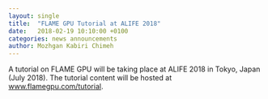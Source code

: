 ```yaml
---
layout: single
title:  "FLAME GPU Tutorial at ALIFE 2018"
date:   2018-02-19 10:10:00 +0100
categories: news announcements
author: Mozhgan Kabiri Chimeh
---
```

A tutorial on FLAME GPU will be taking place at ALIFE 2018 in Tokyo, Japan (July 2018). The tutorial content will be hosted at <a href="www.flamegpu.com/tutorial">www.flamegpu.com/tutorial</a>.